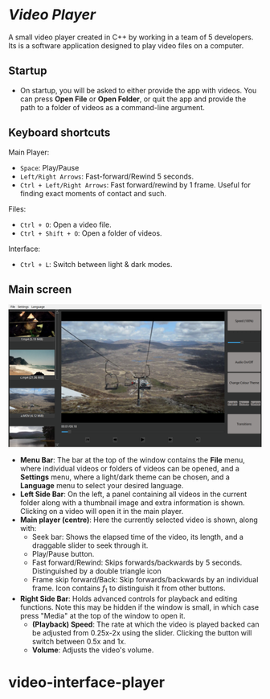 # *Video Player*

A small video player created in C++ by working in a team of 5 developers. Its is a software application designed to play video files on a computer.

## Startup
* On startup, you will be asked to either provide the app with videos. You can press **Open File** or **Open Folder**, or quit the app and provide the path to a folder of videos as a command-line argument.

## Keyboard shortcuts
Main Player:
* `Space`: Play/Pause
* `Left/Right Arrows`: Fast-forward/Rewind 5 seconds.
* `Ctrl + Left/Right Arrows`: Fast forward/rewind by 1 frame. Useful for finding exact moments of contact and such.

Files:
* `Ctrl + O`: Open a video file.
* `Ctrl + Shift + O`: Open a folder of videos.

Interface:
* `Ctrl + L`: Switch between light & dark modes.

## Main screen
![Main screen](images/main.png)

* **Menu Bar**: The bar at the top of the window contains the **File** menu, where individual videos or folders of videos can be opened, and a **Settings** menu, where a light/dark theme can be chosen, and a **Language** menu to select your desired language.
* **Left Side Bar**: On the left, a panel containing all videos in the current folder along with a thumbnail image and extra information is shown. Clicking on a video will open it in the main player.
* **Main player (centre)**: Here the currently selected video is shown, along with:
  * Seek bar: Shows the elapsed time of the video, its length, and a draggable slider to seek through it.
  * Play/Pause button.
  * Fast forward/Rewind: Skips forwards/backwards by 5 seconds. Distinguished by a double triangle icon
  * Frame skip forward/Back: Skip forwards/backwards by an individual frame. Icon contains $f_1$ to distinguish it from other buttons.
* **Right Side Bar**: Holds advanced controls for playback and editing functions. Note this may be hidden if the window is small, in which case press "Media" at the top of the window to open it.
  * **(Playback) Speed**: The rate at which the video is played backed can be adjusted from 0.25x-2x using the slider. Clicking the button will switch between 0.5x and 1x.
  * **Volume**: Adjusts the video's volume.
# video-interface-player
